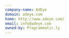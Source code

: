 ```yaml
---
company-name: AdEye
domain: adeye.com
home: http://www.adeye.com/
email: info@adeye.com
owned-by: Programmatic.ly
---
```




